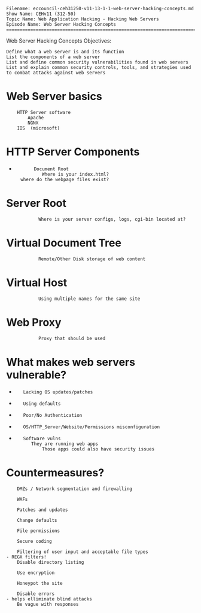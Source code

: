     Filename: eccouncil-ceh31250-v11-13-1-1-web-server-hacking-concepts.md
    Show Name: CEHv11 (312-50)
    Topic Name: Web Application Hacking - Hacking Web Servers
    Episode Name: Web Server Hacking Concepts ================================================================================

Web Server Hacking Concepts
Objectives:

    Define what a web server is and its function
    List the components of a web server
    List and define common security vulnerabilities found in web servers
    List and explain common security controls, tools, and strategies used to combat attacks against web servers

#    Web Server basics
        HTTP Server software
            Apache
            NGNX
	    IIS  (microsoft)


#        HTTP Server Components
-            Document Root
                Where is your index.html?
		where do the webpage files exist?

#            Server Root
                Where is your server configs, logs, cgi-bin located at?


#            Virtual Document Tree
                Remote/Other Disk storage of web content


#            Virtual Host
                Using multiple names for the same site


#            Web Proxy
                Proxy that should be used



#    What makes web servers vulnerable?
-        Lacking OS updates/patches
-        Using defaults
-        Poor/No Authentication
-        OS/HTTP_Server/Website/Permissions misconfiguration
-        Software vulns
            They are running web apps
                Those apps could also have security issues

#    Countermeasures?
        DMZs / Network segmentation and firewalling

        WAFs

        Patches and updates

        Change defaults

        File permissions

        Secure coding

        Filtering of user input and acceptable file types
	- REGX filters! 
        Disable directory listing

        Use encryption

        Honeypot the site

        Disable errors
	- helps elliminate blind attacks
        Be vague with responses
